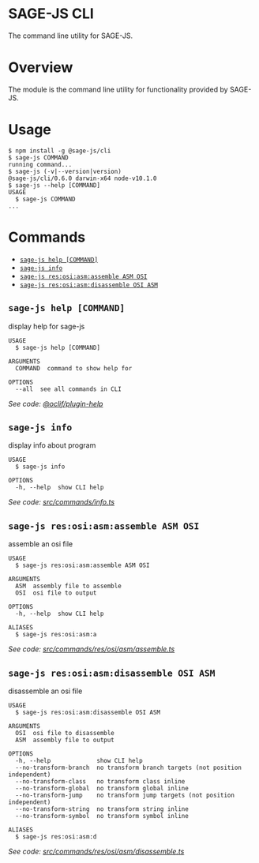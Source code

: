 # SAGE-JS CLI

The command line utility for SAGE-JS.


# Overview

The module is the command line utility for functionality provided by SAGE-JS.


# Usage
<!-- usage -->
```sh-session
$ npm install -g @sage-js/cli
$ sage-js COMMAND
running command...
$ sage-js (-v|--version|version)
@sage-js/cli/0.6.0 darwin-x64 node-v10.1.0
$ sage-js --help [COMMAND]
USAGE
  $ sage-js COMMAND
...
```
<!-- usagestop -->


# Commands
<!-- commands -->
* [`sage-js help [COMMAND]`](#sage-js-help-command)
* [`sage-js info`](#sage-js-info)
* [`sage-js res:osi:asm:assemble ASM OSI`](#sage-js-resosiasmassemble-asm-osi)
* [`sage-js res:osi:asm:disassemble OSI ASM`](#sage-js-resosiasmdisassemble-osi-asm)

## `sage-js help [COMMAND]`

display help for sage-js

```
USAGE
  $ sage-js help [COMMAND]

ARGUMENTS
  COMMAND  command to show help for

OPTIONS
  --all  see all commands in CLI
```

_See code: [@oclif/plugin-help](https://github.com/oclif/plugin-help/blob/v1.2.11/src/commands/help.ts)_

## `sage-js info`

display info about program

```
USAGE
  $ sage-js info

OPTIONS
  -h, --help  show CLI help
```

_See code: [src/commands/info.ts](https://github.com/TheLegendOfMataNui/sage-js/blob/v0.6.0/src/commands/info.ts)_

## `sage-js res:osi:asm:assemble ASM OSI`

assemble an osi file

```
USAGE
  $ sage-js res:osi:asm:assemble ASM OSI

ARGUMENTS
  ASM  assembly file to assemble
  OSI  osi file to output

OPTIONS
  -h, --help  show CLI help

ALIASES
  $ sage-js res:osi:asm:a
```

_See code: [src/commands/res/osi/asm/assemble.ts](https://github.com/TheLegendOfMataNui/sage-js/blob/v0.6.0/src/commands/res/osi/asm/assemble.ts)_

## `sage-js res:osi:asm:disassemble OSI ASM`

disassemble an osi file

```
USAGE
  $ sage-js res:osi:asm:disassemble OSI ASM

ARGUMENTS
  OSI  osi file to disassemble
  ASM  assembly file to output

OPTIONS
  -h, --help             show CLI help
  --no-transform-branch  no transform branch targets (not position independent)
  --no-transform-class   no transform class inline
  --no-transform-global  no transform global inline
  --no-transform-jump    no transform jump targets (not position independent)
  --no-transform-string  no transform string inline
  --no-transform-symbol  no transform symbol inline

ALIASES
  $ sage-js res:osi:asm:d
```

_See code: [src/commands/res/osi/asm/disassemble.ts](https://github.com/TheLegendOfMataNui/sage-js/blob/v0.6.0/src/commands/res/osi/asm/disassemble.ts)_
<!-- commandsstop -->
